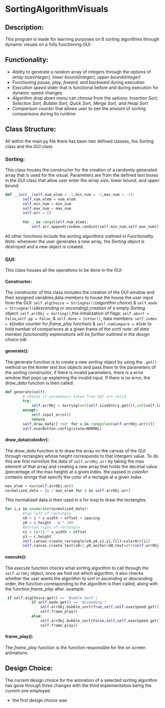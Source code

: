 # SortingAlgorithmVisuals
## Description:
This program is made for learning purposes on 6 sorting algorithms through dynamic visuals on a fully functioning GUI.

## Functionality:
- Ability to generate a random array of integers through the options of *array size(integer), lower bound(integer), upper bound(integer)*
- Functioning *pause, play, foward, and backward* during execution
- *Execution speed* slider that is functional before and during execution for dynamic speed changes
- *Algorithm drop down menu* can choose from the options: *Insertion Sort, Selection Sort, Bubble Sort, Quick Sort, Merge Sort, and Heap Sort*
- *Comparison counter* that allows user to see the amount of sorting comparisons during its runtime

## Class Structure:
All within the main.py file there has been two defined classes, the *Sorting* class and the *GUI* class
### Sorting:
This class houses the constructor for the creation of a randomly generated array that is used for the visual. Parameters are from the defined text boxes in the GUI class that allow user enter the *array size, lower bound, and upper bound*.
```python
def __init__(self,num_elem = -1,min_num = -1,max_num = -1):
        self.num_elem = num_elem
        self.min_num = min_num
        self.max_num = max_num
        self.arr = []
    
        for _ in range(self.num_elem):
            self.arr.append(random.randint(self.min_num,self.max_num))
```
All other functions include the sorting algorithms outlined in *Functionality*.
*Note:* whenever the user generates a new array, the *Sorting object* is destroyed and a new object is created.
### GUI:
This class houses all the operations to be done in the GUI
#### Constructor:
The constructor of this class includes the creation of the GUI window and their assigned variables,data members to house the house the user input from the GUI: ```self.algChoice = StringVar()```(*algorithm choice*) & ```self.mode = StringVar()```(*descending or ascending*),creation of a empty *Sorting* object: ```self.arrObj = Sorting()```,the initialization of flags: ```self.abort = False```,```self.pp = False```, & ```self.done = IntVar()```, data members: ```self.index = 0```(index counter for *frame_play* function) & ```self.numCompare = 0```(var to hold number of comparisons at a given frame of the sort) *note: all data member functionality explanations will be further outlined in the design choice tab*
#### generate():
The generate function is to create a new *sorting* object by using the ```.get()``` method on the tkinter text box objects and pass them to the parameters of the *sorting* constructor, if there is invalid parameters, there is a error window that pops up explaining the invalid input. If there is no error, the *draw_data* function is then called.
```python
def generate(self):
        # checks if parameters taken from GUI are valid
        try:
            self.arrObj = Sorting(int(self.sizeEntry.get()),int(self.lowerBound.get()),int(self.upperBound.get()))
        except:
            self.input_error()
            return
        self.draw_data(['red' for x in range(len(self.arrObj.arr))])
        self.execButton.config(state=NORMAL)
```
#### draw_data(colorArr):
The *draw_data* function is to draw the array on the canvas of the GUI through rectangles whose height corresponds to that intergers value. To do this ww first normilize the data of ```self.arrObj.arr``` by taking the max element of that array and creating a new array that holds the decimal value (percentage of the max height) at a given index. the passed in *colorArr* contains strings that specify the color of a rectagle at a given index.
```python
max_elem = max(self.arrObj.arr)
normalized_data = [i / max_elem for i in self.arrObj.arr]
```
This normalized data is then used in a for loop to draw the rectangles.
```python
for i,x in enumerate(normalized_data):
        #top left of rectangle
        x0 = i * x_width + offset + spacing
        y0 = c_height - x * 380            
        #bottom right of rectangle
        x1 = (i+1) * x_width + offset
        y1 = c_height
        self.canvas.create_rectangle(x0,y0,x1,y1,fill=colorArr[i])
        self.canvas.create_text(x0+2,y0,anchor=SW,text=str(self.arrObj.arr[i]))
```
#### execute():
The *execute* function checks what sorting algorithm to call through the ```self.arrObj``` object, once we find out which algorithm, it also checks whether the user wants the algorithm to sort in ascending or descending order, the function corresponding to the algorithm is then called, along with the function *frame_play* after. example:
```python
 if self.algChoice.get() == 'Bubble Sort':
            if self.mode.get() == 'Ascending':
                self.arrObj.bubble_sort(True,self,self.execSpeed.get())
                self.frame_play()
            else:
                self.arrObj.bubble_sort(False,self,self.execSpeed.get())
                self.frame_play()
```
#### frame_play():
The *frame_play* function is the function responsible for the on screen animations.
## Design Choice:
The current design choice for the animation of a selected sorting algorithm has gone through three changes with the third implementation being the current one employed.
- the first design choice was

